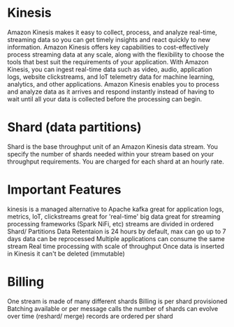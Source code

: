 # Kinesis 

Amazon Kinesis makes it easy to collect, process, and analyze real-time, streaming data so you can get timely insights and react quickly to new information. Amazon Kinesis offers key capabilities to cost-effectively process streaming data at any scale, along with the flexibility to choose the tools that best suit the requirements of your application. With Amazon Kinesis, you can ingest real-time data such as video, audio, application logs, website clickstreams, and IoT telemetry data for machine learning, analytics, and other applications. Amazon Kinesis enables you to process and analyze data as it arrives and respond instantly instead of having to wait until all your data is collected before the processing can begin.

# Shard (data partitions)

Shard is the base throughput unit of an Amazon Kinesis data stream. You specify the number of shards needed within your stream based on your throughput requirements. You are charged for each shard at an hourly rate.


# Important Features

kinesis is a managed alternative to Apache kafka
great for application logs, metrics, IoT, clickstreams
great for 'real-time' big data
great for streaming processing frameworks (Spark NiFi, etc)
streams are divided in ordered Shard/ Partitions
Data Retentaion is 24 hours by default, max can go up to 7 days
data can be reprocessed
Multiple applications can consume the same stream
Real time processing with scale of throughput
Once data is inserted in Kinesis it can't be deleted (immutable)

# Billing
One stream is made of many different shards
Billing is per shard provisioned
Batching available or per message calls
the number of shards can evolve over time (reshard/ merge)
records are ordered per shard
